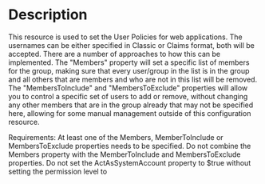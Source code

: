 ﻿# Description

This resource is used to set the User Policies for web applications. The
usernames can be either specified in Classic or Claims format, both will be
accepted. There are a number of approaches to how this can be implemented. The
"Members" property will set a specific list of members for the group, making
sure that every user/group in the list is in the group and all others that are
members and who are not in this list will be removed. The "MembersToInclude"
and "MembersToExclude" properties will allow you to control a specific set of
users to add or remove, without changing any other members that are in the
group already that may not be specified here, allowing for some manual
management outside of this configuration resource.

Requirements:
At least one of the Members, MemberToInclude or MembersToExclude properties
needs to be specified. Do not combine the Members property with the
MemberToInclude and MembersToExclude properties. Do not set the
ActAsSystemAccount property to $true without setting the permission level to
